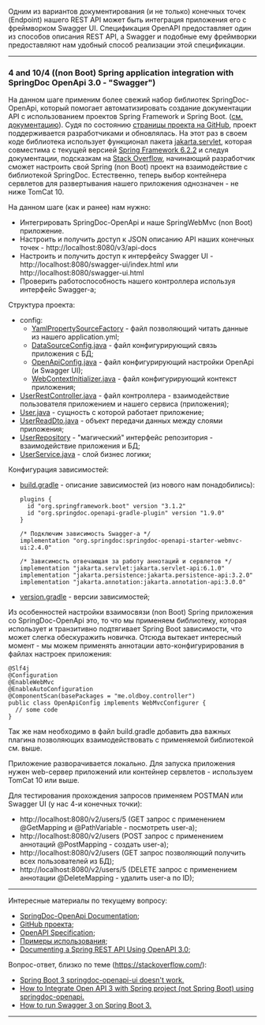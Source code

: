 Одним из вариантов документирования (и не только) конечных точек (Endpoint) нашего REST API может быть интеграция приложения
его с фреймворком Swagger UI. Спецификация OpenAPI предоставляет один из способов описания REST API, а Swagger и подобные
ему фреймворки предоставляют нам удобный способ реализации этой спецификации. 
________________________________________________________________________________________________________________________
### 4 and 10/4 ((non Boot) Spring application integration with SpringDoc OpenApi 3.0 - "Swagger")

На данном шаге применим более свежий набор библиотек SpringDoc-OpenApi, который помогает автоматизировать создание 
документации API с использованием проектов Spring Framework и Spring Boot. ([см. документацию](https://springdoc.org/)).
Судя по состоянию [страницы проекта на GitHub](https://github.com/springdoc/springdoc-openapi), проект поддерживается 
разработчиками и обновлялась. На этот раз в своем коде библиотека использует функционал пакета [jakarta.servlet](https://jakarta.ee/specifications/servlet/), которая совместима с
текущей версией [Spring Framework 6.2.2](https://spring.io/projects/spring-framework) и следуя документации, подсказкам на [Stack Overflow](https://stackoverflow.com/), 
начинающий разработчик сможет настроить свой Spring (non Boot) проект на взаимодействие с библиотекой SpringDoc. Естественно, 
теперь выбор контейнера сервлетов для развертывания нашего приложения однозначен - не ниже TomCat 10. 

На данном шаге (как и ранее) нам нужно:
- Интегрировать SpringDoc-OpenApi и наше SpringWebMvc (non Boot) приложение.
- Настроить и получить доступ к JSON описанию API наших конечных точек - http://localhost:8080/v3/api-docs
- Настроить и получить доступ к интерфейсу Swagger UI - http://localhost:8080/swagger-ui/index.html или http://localhost:8080/swagger-ui.html
- Проверить работоспособность нашего контроллера используя интерфейс Swagger-a;

Структура проекта:
- config:
  - [YamlPropertySourceFactory](https://github.com/JcoderPaul/Evolution_app_development/blob/SpringAndSwagger/SpringAndSwagger/SpringSwaggerJakarta/src/main/java/me/oldboy/config/yml_properties_reader/YamlPropertySourceFactory.java) - файл позволяющий читать данные из нашего application.yml;
  - [DataSourceConfig.java](https://github.com/JcoderPaul/Evolution_app_development/blob/SpringAndSwagger/SpringAndSwagger/SpringSwaggerJakarta/src/main/java/me/oldboy/config/DataSourceConfig.java) - файл конфигурирующий связь приложения с БД;
  - [OpenApiConfig.java](https://github.com/JcoderPaul/Evolution_app_development/blob/SpringAndSwagger/SpringAndSwagger/SpringSwaggerJakarta/src/main/java/me/oldboy/config/OpenApiConfig.java) - файл конфигурирующий настройки OpenApi (и Swagger UI);
  - [WebContextInitializer.java](https://github.com/JcoderPaul/Evolution_app_development/blob/SpringAndSwagger/SpringAndSwagger/SpringSwaggerJakarta/src/main/java/me/oldboy/config/WebContextInitializer.java) - файл конфигурирующий контекст приложения;
- [UserRestController.java](https://github.com/JcoderPaul/Evolution_app_development/blob/SpringAndSwagger/SpringAndSwagger/SpringSwaggerJakarta/src/main/java/me/oldboy/controller/UserRestController.java) - файл контроллера - взаимодействие пользователя приложением и нашего сервиса (приложения);
- [User.java](https://github.com/JcoderPaul/Evolution_app_development/blob/SpringAndSwagger/SpringAndSwagger/SpringSwaggerJakarta/src/main/java/me/oldboy/entity/User.java) - сущность с которой работает приложение;
- [UserReadDto.java](https://github.com/JcoderPaul/Evolution_app_development/blob/SpringAndSwagger/SpringAndSwagger/SpringSwaggerJakarta/src/main/java/me/oldboy/dto/UserReadDto.java) - объект передачи данных между слоями приложения;
- [UserRepository](https://github.com/JcoderPaul/Evolution_app_development/blob/SpringAndSwagger/SpringAndSwagger/SpringSwaggerJakarta/src/main/java/me/oldboy/repository/UserRepository.java) - "магический" интерфейс репозитория - взаимодействие приложения и БД;
- [UserService.java](https://github.com/JcoderPaul/Evolution_app_development/blob/SpringAndSwagger/SpringAndSwagger/SpringSwaggerJakarta/src/main/java/me/oldboy/service/UserService.java) - слой бизнес логики;

Конфигурация зависимостей:
- [build.gradle](https://github.com/JcoderPaul/Evolution_app_development/blob/SpringAndSwagger/SpringAndSwagger/SpringSwaggerJakarta/build.gradle) - описание зависимостей (из нового нам понадобились):

      plugins {
        id "org.springframework.boot" version "3.1.2"
        id "org.springdoc.openapi-gradle-plugin" version "1.9.0"
      }

      /* Подключим зависимость Swagger-a */
      implementation "org.springdoc:springdoc-openapi-starter-webmvc-ui:2.4.0"

      /* Зависимость отвечающая за работу аннотаций и сервлетов */
      implementation "jakarta.servlet:jakarta.servlet-api:6.1.0"
      implementation "jakarta.persistence:jakarta.persistence-api:3.2.0"
      implementation "jakarta.annotation:jakarta.annotation-api:3.0.0"

- [version.gradle](https://github.com/JcoderPaul/Evolution_app_development/blob/SpringAndSwagger/SpringAndSwagger/SpringSwaggerJakarta/version.gradle) - версии зависимостей;

Из особенностей настройки взаимосвязи (non Boot) Spring приложения со SpringDoc-OpenApi это, то что мы применяем
библиотеку, которая использует и транзитивно подтягивает Spring Boot зависимости, что может слегка обескуражить новичка. 
Отсюда вытекает интересный момент - мы можем применять аннотации авто-конфигурирования в файлах настроек приложения:

    @Slf4j
    @Configuration
    @EnableWebMvc
    @EnableAutoConfiguration
    @ComponentScan(basePackages = "me.oldboy.controller")
    public class OpenApiConfig implements WebMvcConfigurer {
      // some code
    }

Так же нам необходимо в файл build.gradle добавить два важных плагина позволяющих взаимодействовать с применяемой библиотекой см. выше. 

Приложение разворачивается локально. Для запуска приложения нужен web-сервер приложений или контейнер сервлетов - используем TomCat 10 или выше.

Для тестирования прохождения запросов применяем POSTMAN или Swagger UI (у нас 4-и конечных точки):

- http://localhost:8080/v2/users/5 (GET запрос с применением @GetMapping и @PathVariable - посмотреть user-a);
- http://localhost:8080/v2/users (POST запрос с применением аннотаций @PostMapping - создать user-a);
- http://localhost:8080/v2/users (GET запрос позволяющий получить всех пользователей из БД);
- http://localhost:8080/v2/users/5 (DELETE запрос с применением аннотации @DeleteMapping - удалить user-a по ID);
________________________________________________________________________________________________________________________
Интересные материалы по текущему вопросу:
- [SpringDoc-OpenApi Documentation](https://springdoc.org/);
- [GitHub проекта](https://github.com/springdoc);
- [OpenAPI Specification](https://github.com/OAI/OpenAPI-Specification/blob/main/versions/3.0.3.md);
- [Примеры использования](https://github.com/springdoc/springdoc-openapi-demos);
- [Documenting a Spring REST API Using OpenAPI 3.0](https://www.baeldung.com/spring-rest-openapi-documentation);

Вопрос-ответ, близко по теме (https://stackoverflow.com/):
- [Spring Boot 3 springdoc-openapi-ui doesn't work.](https://stackoverflow.com/questions/74701738/spring-boot-3-springdoc-openapi-ui-doesnt-work)
- [How to Integrate Open API 3 with Spring project (not Spring Boot) using springdoc-openapi.](https://stackoverflow.com/questions/59871209/how-to-integrate-open-api-3-with-spring-project-not-spring-boot-using-springdo)
- [How to run Swagger 3 on Spring Boot 3.](https://stackoverflow.com/questions/74614369/how-to-run-swagger-3-on-spring-boot-3)
________________________________________________________________________________________________________________________
